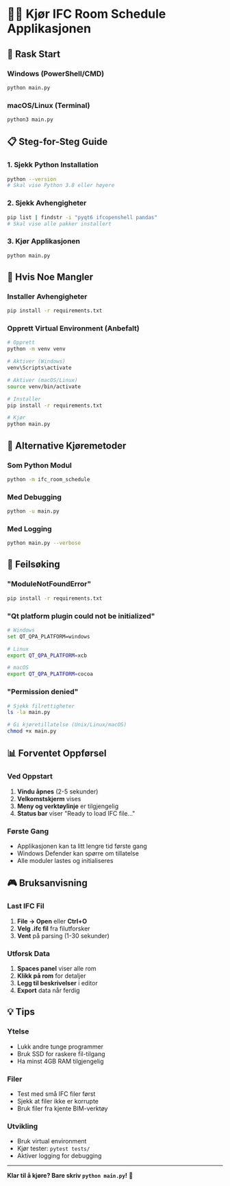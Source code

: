 # 🏃‍♂️ Kjør IFC Room Schedule Applikasjonen

## 🚀 **Rask Start**

### **Windows (PowerShell/CMD)**
```cmd
python main.py
```

### **macOS/Linux (Terminal)**
```bash
python3 main.py
```

## 📋 **Steg-for-Steg Guide**

### **1. Sjekk Python Installation**
```bash
python --version
# Skal vise Python 3.8 eller høyere
```

### **2. Sjekk Avhengigheter**
```bash
pip list | findstr -i "pyqt6 ifcopenshell pandas"
# Skal vise alle pakker installert
```

### **3. Kjør Applikasjonen**
```bash
python main.py
```

## 🔧 **Hvis Noe Mangler**

### **Installer Avhengigheter**
```bash
pip install -r requirements.txt
```

### **Opprett Virtual Environment (Anbefalt)**
```bash
# Opprett
python -m venv venv

# Aktiver (Windows)
venv\Scripts\activate

# Aktiver (macOS/Linux)
source venv/bin/activate

# Installer
pip install -r requirements.txt

# Kjør
python main.py
```

## 🎯 **Alternative Kjøremetoder**

### **Som Python Modul**
```bash
python -m ifc_room_schedule
```

### **Med Debugging**
```bash
python -u main.py
```

### **Med Logging**
```bash
python main.py --verbose
```

## 🐛 **Feilsøking**

### **"ModuleNotFoundError"**
```bash
pip install -r requirements.txt
```

### **"Qt platform plugin could not be initialized"**
```bash
# Windows
set QT_QPA_PLATFORM=windows

# Linux
export QT_QPA_PLATFORM=xcb

# macOS
export QT_QPA_PLATFORM=cocoa
```

### **"Permission denied"**
```bash
# Sjekk filrettigheter
ls -la main.py

# Gi kjøretillatelse (Unix/Linux/macOS)
chmod +x main.py
```

## 📊 **Forventet Oppførsel**

### **Ved Oppstart**
1. **Vindu åpnes** (2-5 sekunder)
2. **Velkomstskjerm** vises
3. **Meny og verktøylinje** er tilgjengelig
4. **Status bar** viser "Ready to load IFC file..."

### **Første Gang**
- Applikasjonen kan ta litt lengre tid første gang
- Windows Defender kan spørre om tillatelse
- Alle moduler lastes og initialiseres

## 🎮 **Bruksanvisning**

### **Last IFC Fil**
1. **File → Open** eller **Ctrl+O**
2. **Velg .ifc fil** fra filutforsker
3. **Vent** på parsing (1-30 sekunder)

### **Utforsk Data**
1. **Spaces panel** viser alle rom
2. **Klikk på rom** for detaljer
3. **Legg til beskrivelser** i editor
4. **Export** data når ferdig

## 💡 **Tips**

### **Ytelse**
- Lukk andre tunge programmer
- Bruk SSD for raskere fil-tilgang
- Ha minst 4GB RAM tilgjengelig

### **Filer**
- Test med små IFC filer først
- Sjekk at filer ikke er korrupte
- Bruk filer fra kjente BIM-verktøy

### **Utvikling**
- Bruk virtual environment
- Kjør tester: `pytest tests/`
- Aktiver logging for debugging

---

**Klar til å kjøre? Bare skriv `python main.py`!** 🚀